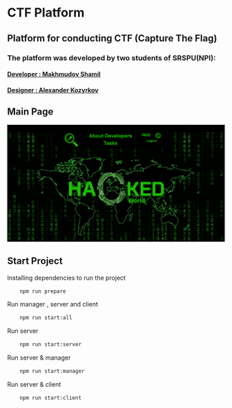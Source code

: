 # CTF Platform

## Platform for conducting CTF (Capture The Flag)

### The platform was developed by two students of SRSPU(NPI):
####     [Developer : Makhmudov Shamil]( https://www.linkedin.com/in/shamil-makhmudov-86a9831a9/ )
####     [Designer : Alexander Kozyrkov](https://vk.com/kozyrkov_alll) 






## Main Page 
![Main Page](./images/main_page.png)




## Start Project

Installing dependencies to run the project
```bash
    npm run prepare
```

Run manager , server and client
```bash
    npm run start:all
```

Run server 
```bash
    npm run start:server
```

Run server & manager
```bash
    npm run start:manager
```

Run server & client
```bash
    npm run start:client
```


